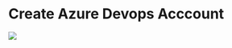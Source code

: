 # Create Azure Devops Acccount 

<a href="https://portal.azure.com/#create/Microsoft.Template/uri/https%3A%2F%2Fraw.githubusercontent.com%2Fmnoskovic%2FAzureDevops%2Fmaster%2Account%2Fazuredeploy.json" target="_blank">
    <img src="http://azuredeploy.net/deploybutton.png"/> 
</a>
